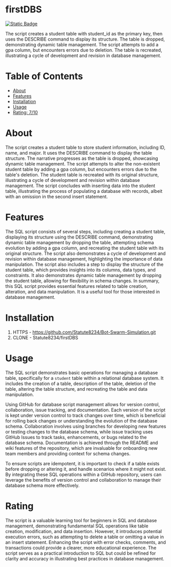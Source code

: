 # firstDBS

[![Static Badge](https://img.shields.io/badge/SQL-pink)](https://www.w3schools.com/sql/)

The script creates a student table with student_id as the primary key, then uses the DESCRIBE command to display its structure. The table is dropped, demonstrating dynamic table management. The script attempts to add a gpa column, but encounters errors due to deletion. The table is recreated, illustrating a cycle of development and revision in database management.

# Table of Contents

- [About](#about)
- [Features](#features)
- [Installation](#installation)
- [Usage](#usage)
- [Rating: 7/10](#rating)

# About

The script creates a student table to store student information, including ID, name, and major. It uses the DESCRIBE command to display the table structure. The narrative progresses as the table is dropped, showcasing dynamic table management. The script attempts to alter the non-existent student table by adding a gpa column, but encounters errors due to the table's deletion. The student table is recreated with its original structure, illustrating a cycle of development and revision within database management. The script concludes with inserting data into the student table, illustrating the process of populating a database with records, albeit with an omission in the second insert statement.

# Features

The SQL script consists of several steps, including creating a student table, displaying its structure using the DESCRIBE command, demonstrating dynamic table management by dropping the table, attempting schema evolution by adding a gpa column, and recreating the student table with its original structure. The script also demonstrates a cycle of development and revision within database management, highlighting the importance of data manipulation.
The script also includes a step to display the structure of the student table, which provides insights into its columns, data types, and constraints. It also demonstrates dynamic table management by dropping the student table, allowing for flexibility in schema changes.
In summary, this SQL script provides essential features related to table creation, alteration, and data manipulation. It is a useful tool for those interested in database management.

# Installation

1) HTTPS - https://github.com/Statute8234/Bot-Swarm-Simulation.git
2) CLONE - Statute8234/firstDBS

# Usage

The SQL script demonstrates basic operations for managing a database table, specifically for a `student` table within a relational database system. It includes the creation of a table, description of the table, deletion of the table, altering the table structure, and recreating the table and data manipulation.

Using GitHub for database script management allows for version control, collaboration, issue tracking, and documentation. Each version of the script is kept under version control to track changes over time, which is beneficial for rolling back changes or understanding the evolution of the database schema. Collaboration involves using branches for developing new features or testing changes to the database schema, while issue tracking uses GitHub Issues to track tasks, enhancements, or bugs related to the database schema. Documentation is achieved through the README and wiki features of the repository, which are invaluable for onboarding new team members and providing context for schema changes.

To ensure scripts are idempotent, it is important to check if a table exists before dropping or altering it, and handle scenarios where it might not exist. By integrating these SQL operations within a GitHub repository, users can leverage the benefits of version control and collaboration to manage their database schema more effectively.
# Rating

The script is a valuable learning tool for beginners in SQL and database management, demonstrating fundamental SQL operations like table creation, modification, and data insertion. However, it introduces potential execution errors, such as attempting to delete a table or omitting a value in an insert statement. Enhancing the script with error checks, comments, and transactions could provide a clearer, more educational experience. The script serves as a practical introduction to SQL but could be refined for clarity and accuracy in illustrating best practices in database management.
